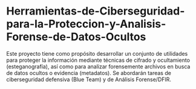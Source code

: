 # Herramientas-de-Ciberseguridad-para-la-Proteccion-y-Analisis-Forense-de-Datos-Ocultos
Este proyecto tiene como propósito desarrollar un conjunto de utilidades para proteger la información mediante técnicas de cifrado y ocultamiento (esteganografía), así como para analizar forensemente archivos en busca de datos ocultos o evidencia (metadatos). Se abordarán tareas de ciberseguridad defensiva (Blue Team) y de Análisis Forense/DFIR. 
